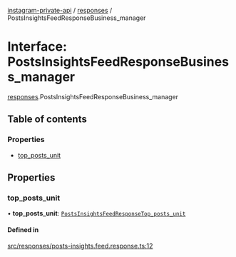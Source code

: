 [instagram-private-api](../../README.md) / [responses](../../modules/responses.md) / PostsInsightsFeedResponseBusiness_manager

# Interface: PostsInsightsFeedResponseBusiness\_manager

[responses](../../modules/responses.md).PostsInsightsFeedResponseBusiness_manager

## Table of contents

### Properties

- [top\_posts\_unit](PostsInsightsFeedResponseBusiness_manager.md#top_posts_unit)

## Properties

### top\_posts\_unit

• **top\_posts\_unit**: [`PostsInsightsFeedResponseTop_posts_unit`](PostsInsightsFeedResponseTop_posts_unit.md)

#### Defined in

[src/responses/posts-insights.feed.response.ts:12](https://github.com/Nerixyz/instagram-private-api/blob/4971f34/src/responses/posts-insights.feed.response.ts#L12)
